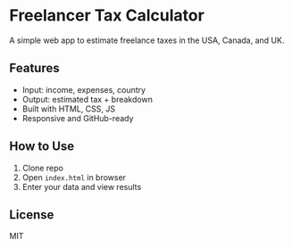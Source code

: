 # Freelancer Tax Calculator

A simple web app to estimate freelance taxes in the USA, Canada, and UK.

## Features
- Input: income, expenses, country
- Output: estimated tax + breakdown
- Built with HTML, CSS, JS
- Responsive and GitHub-ready

## How to Use
1. Clone repo
2. Open `index.html` in browser
3. Enter your data and view results

## License
MIT
